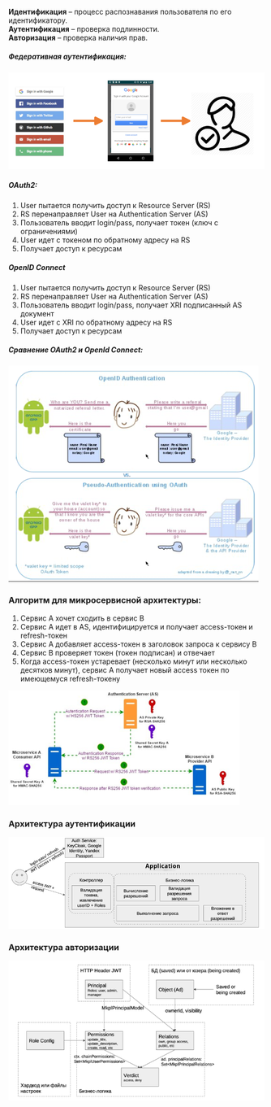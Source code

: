 **Идентификация** – процесс распознавания пользователя по его идентификатору.  
**Аутентификация** – проверка подлинности.  
**Авторизация** – проверка наличия прав.

##### Федеративная аутентификация:

![img.png](fed_auth.png)

##### OAuth2:
1. User пытается получить доступ к Resource Server (RS)
2. RS перенаправляет User на Authentication Server (AS)
3. Пользователь вводит login/pass, получает токен (ключ с ограничениями)
4. User идет с токеном по обратному адресу на RS
5. Получает доступ к ресурсам

##### OpenID Connect
1. User пытается получить доступ к Resource Server (RS)
2. RS перенаправляет User на Authentication Server (AS)
3. Пользователь вводит login/pass, получает XRI подписанный AS документ
4. User идет с XRI по обратному адресу на RS
5. Получает доступ к ресурсам

##### Сравнение OAuth2 и OpenId Connect: 

![img.png](sheme.png)

### Алгоритм для микросервисной архитектуры:

1. Сервис А хочет сходить в сервис B
2. Сервис А идет в AS, идентифицируется и получает access-токен и refresh-токен
3. Сервис А добавляет access-токен в заголовок запроса к сервису B
4. Сервис B проверяет токен (токен подписан) и отвечает
5. Когда access-токен устаревает (несколько минут или несколько десятков минут), сервис А получает новый access токен по имеющемуся refresh-токену

![img.png](../img.png)

### Архитектура аутентификации

![img.png](authentification.png)

### Архитектура авторизации

![img.png](authorization.png)